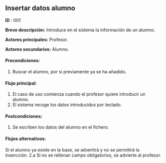 ## Insertar datos alumno 

**ID** : 001

**Breve descripción:** Introduce en el sistema la información de un alumno.

**Actores principales:** Profesor.

**Actores secundarios:** Alumno.

#### Precondiciones:
1. Buscar el alumno, por si previamente ya se ha añadido.

#### Flujo principal:
1. El caso de uso comienza cuando el profesor quiere introducir un alumno.
2. El sistema recoge los datos introducidos por teclado.

#### Postcondiciones:
1. Se escriben los datos del alumno en el fichero.

#### Flujos alternativos:         
Si el alumno ya existe en la base, se advertirá y no se permitirá la insercción.
2.a Si no se rellenan campo obligatorios, se advierte al profesor.




